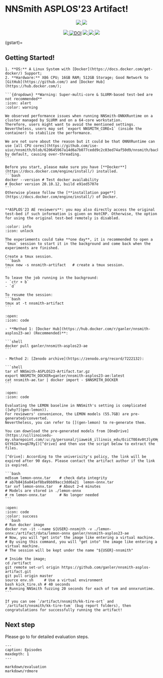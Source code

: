 # **NNSmith ASPLOS'23 Artifact!**

<p align="center">
    <a href="https://github.com/ganler/nnsmith-asplos-artifact"><img src="https://img.shields.io/badge/github-%23121011.svg?style=for-the-badge&logo=github&logoColor=white">
    <a href="https://github.com/ise-uiuc/nnsmith"><img src="https://img.shields.io/badge/OSS-dev-%23121011.svg?style=for-the-badge&logo=github&logoColor=white">
</p>

<p align="center">
    <a href="https://nnsmith-asplos.readthedocs.io/"><img src="https://github.com/ganler/nnsmith-asplos-artifact/actions/workflows/doc.yaml/badge.svg">
    <a href="https://doi.org/10.5281/zenodo.7222132"><img src="https://zenodo.org/badge/DOI/10.5281/zenodo.7222132.svg" alt="DOI"></a>
    <a href="https://arxiv.org/abs/2207.13066"><img src="https://img.shields.io/badge/arXiv-2207.13066-b31b1b.svg">
    <a href="https://hub.docker.com/repository/docker/ganler/nnsmith-asplos23-ae"><img src="https://img.shields.io/docker/image-size/ganler/nnsmith-asplos23-ae">
    <a href="https://github.com/ganler/nnsmith-asplos-artifact/blob/main/LICENSE"><img src="https://img.shields.io/badge/License-Apache_2.0-blue.svg"></a>
</p>

(gstart)=
## Getting Started!

`````{admonition} **Prerequisites**
1. **OS:** A Linux System with [Docker](https://docs.docker.com/get-docker/) Support;
2. **Hardware:** X86 CPU; 16GB RAM; 512GB Storage; Good Network to [GitHub](https://github.com/) and [Docker Hub](https://hub.docker.com/);

```{dropdown} **Warning: Super-multi-core & SLURM-based test-bed are not recommended**
:icon: alert
:color: warning

We observed performance issues when running NNSmith-ONNXRuntime on a cluster managed by SLURM and on a 64-core workstation.
Therefore, users might want to avoid the mentioned settings.
Nevertheless, users may set `export NNSMITH_CORE=1` (inside the container) to stabilize the performance.

We are not sure about the reason but it could be that ONNXRuntime can use [all CPU cores](https://github.com/ise-uiuc/nnsmith/blob/620645967a14d6a7b077cedd9c2c03ed74af50d9/nnsmith/backends/ort_graph.py#L37) by default, causing over-threading.
```

Before you start, please make sure you have [**Docker**](https://docs.docker.com/engine/install/) installed.
```bash
docker --version # Test docker availability
# Docker version 20.10.12, build e91ed5707e
```
Otherwise please follow the [**installation page**](https://docs.docker.com/engine/install/) of Docker.


**ASPLOS'23 AE reviewers**: you may also directly access the original test-bed if such information is given on HotCRP. Otherwise, the option for using the original test-bed remotely is disabled.
`````

``````{dropdown} **Use TMUX to run long experiments in the background**
:color: info
:icon: unlock

The experiements could take **one day**, it is recommended to open a `tmux` session to start it in the background and come back when the experiments are finished.

Create a tmux session.
```bash
tmux new -s nnsmith-artifact   # create a tmux session.
```

To leave the job running in the background:
- `ctr + b`
- `d`

To resume the session:
```bash
tmux at -t nnsmith-artifact
```
``````

````{dropdown} **Install/Import the image!**
:open:
:icon: code

- **Method 1: [Docker Hub](https://hub.docker.com/r/ganler/nnsmith-asplos23-ae) (Recommended)**:

```shell
docker pull ganler/nnsmith-asplos23-ae
```

- Method 2: [Zenodo archive](https://zenodo.org/record/7222132):

```shell
tar xf NNSmith-ASPLOS23-Artifact.tar.gz
export NNSMITH_DOCKER=ganler/nnsmith-asplos23-ae:latest
cat nnsmith-ae.tar | docker import - $NNSMITH_DOCKER
```
````

````{dropdown} **Download pre-generated LEMON models**
:open:
:icon: code

Evaluating the LEMON baseline in NNSmith's setting is complicated ([why?](gen-lemon)).
For reviewers' convenience, the LEMON models (55.7GB) are pre-generated/converted.
Nevertheless, you can refer to [](gen-lemon) to re-generate them.

You can download the pre-generated models from [OneDrive](https://uillinoisedu-my.sharepoint.com/:u:/g/personal/jiawei6_illinois_edu/EciCT0E4v0tJlyXHgnbDeeIBB0UzhYB01qBuy_b-GtY6IA?e=qG7RyI)[^drive] and then use the script below to extract the files.

[^drive]: According to the univerisity's policy, the link will be expired after 90 days. Please contact the artifact author if the link is expired.

```bash
md5sum lemon-onnx.tar    # check data integrity
# ab7b8416a841ef8ba9bb09acc3dd6a21  lemon-onnx.tar
tar xvf lemon-onnx.tar   # About 2~4 minutes
# Models are stored in ./lemon-onnx
# rm lemon-onnx.tar      # No longer needed
```
````


````{dropdown} **Kick the tire!**
:open:
:icon: code
:color: success
```bash
# Run docker image
docker run -it --name ${USER}-nnsmith -v ./lemon-onnx:/artifact/data/lemon-onnx ganler/nnsmith-asplos23-ae
# Now, you will "get into" the image like entering a virtual machine.
# By using this command, you will "get into" the image like entering a virtual machine.
# The session will be kept under the name "${USER}-nnsmith"

# Inside the image;
cd /artifact
git remote set-url origin https://github.com/ganler/nnsmith-asplos-artifact.git
git pull origin master
source env.sh     # Use a virtual environment
bash kick_tire.sh # 40 seconds
# Running NNSmith fuzzing 20 seconds for each of tvm and onnxruntime.
```

If you can see `/artifact/nnsmith/kk-tire-ort` and `/artifact/nnsmith/kk-tire-tvm` (bug report folders), then congratulations for successfully running the artifact!
````

## Next step

Please go to **[](./markdown/evaluation.md)** for detailed evaluation steps.


```{toctree}
---
caption: Episodes
maxdepth: 1
---

markdown/evaluation
markdown/rdmore
```
